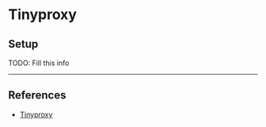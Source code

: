 # Tinyproxy

## Setup

TODO: Fill this info

---
## References

- [Tinyproxy](https://tinyproxy.github.io/)